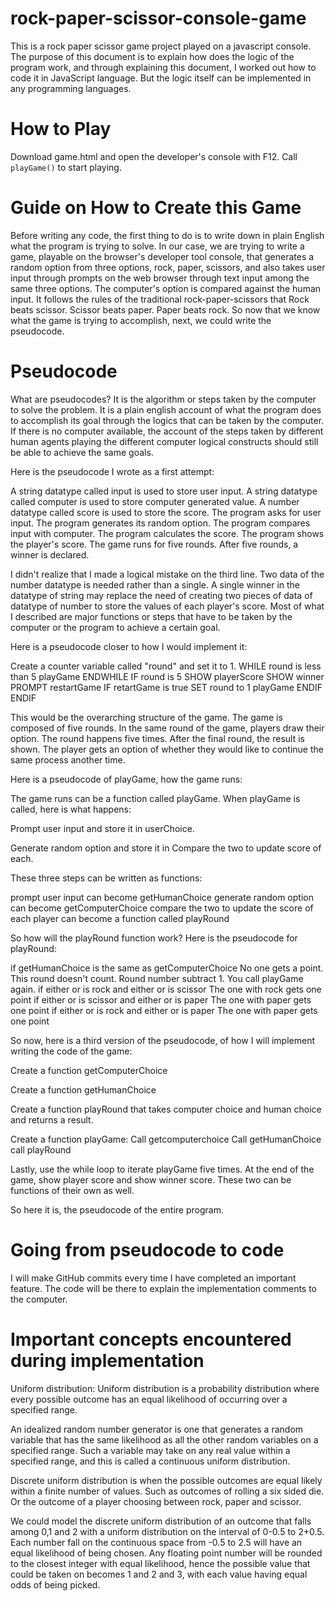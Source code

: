 # rock-paper-scissor-console-game

This is a rock paper scissor game project played on a javascript console. The purpose of this document is to explain how does the logic of the program work, and through explaining this document, I worked out how to code it in JavaScript language. But the logic itself can be implemented in any programming languages.

# How to Play

Download game.html and open the developer's console with F12. Call `playGame()` to start playing.

# Guide on How to Create this Game

Before writing any code, the first thing to do is to write down in plain English what the program is trying to solve. In our case, we are trying to write a game, playable on the browser's developer tool console, that generates a random option from three options, rock, paper, scissors, and also takes user input through prompts on the web browser through text input among the same three options. The computer's option is compared against the human input. It follows the rules of the traditional rock-paper-scissors that Rock beats scissor. Scissor beats paper. Paper beats rock. So now that we know what the game is trying to accomplish, next, we could write the pseudocode.


# Pseudocode

What are pseudocodes? It is the algorithm or steps taken by the computer to solve the problem. It is a plain english account of what the program does to accomplish its goal through the logics that can be taken by the computer. If there is no computer available, the account of the steps taken by different human agents playing the different computer logical constructs should still be able to achieve the same goals. 



Here is the pseudocode I wrote as a first attempt:

A string datatype called input is used to store user input.
A string datatype called computer is used to store computer generated value.
A number datatype called score is used to store the score.
The program asks for user input.
The program generates its random option. 
The program compares input with computer.
The program calculates the score.
The program shows the player's score. 
The game runs for five rounds. 
After five rounds, a winner is declared. 

I didn't realize that I made a logical mistake on the third line. Two data of the number datatype is needed rather than a single. A single winner in the datatype of string may replace the need of creating two pieces of data of datatype of number to store the values of each player's score. Most of what I described are major functions or steps that have to be taken by the computer or the program to achieve a certain goal.

Here is a pseudocode closer to how I would implement it:

Create a counter variable called "round" and set it to 1.
WHILE round is less than 5
    playGame
ENDWHILE
IF round is 5
    SHOW playerScore
    SHOW winner
    PROMPT restartGame
    IF retartGame is true
        SET round to 1
        playGame
    ENDIF
ENDIF

This would be the overarching structure of the game. The game is composed of five rounds. In the same round of the game, players draw their option. The round happens five times. After the final round, the result is shown. The player gets an option of whether they would like to continue the same process another time.

Here is a pseudocode of playGame, how the game runs:

The game runs can be a function called playGame.
When playGame is called, here is what happens:

Prompt user input and store it in userChoice.

Generate random option and store it in
Compare the two to update score of each.

These three steps can be written as functions:

prompt user input can become getHumanChoice
generate random option can become getComputerChoice
compare the two to update the score of each player can become a function called playRound

So how will the playRound function work? Here is the pseudocode for playRound:

if getHumanChoice is the same as getComputerChoice
    No one gets a point.
    This round doesn't count. Round number subtract 1. 
    You call playGame again.
if either or is rock and either or is scissor
    The one with rock gets one point
if either or is scissor and either or is paper
    The one with paper gets one point
if either or is rock and either or is paper
    The one with paper gets one point

So now, here is a third version of the pseudocode, of how I will implement writing the code of the game:

Create a function getComputerChoice

Create a function getHumanChoice

Create a function playRound that takes computer choice and human choice and returns a result.

Create a function playGame:
    Call getcomputerchoice
    Call getHumanChoice
    call playRound

Lastly, use the while loop to iterate playGame five times. At the end of the game, show player score and show winner score. These two can be functions of their own as well. 


So here it is, the pseudocode of the entire program. 

# Going from pseudocode to code

I will make GitHub commits every time I have completed an important feature. The code will be there to explain the implementation comments to the computer. 


# Important concepts encountered during implementation

Uniform distribution: Uniform distribution is a probability distribution where every possible outcome has an equal likelihood of occurring over a specified range. 

An idealized random number generator is one that generates a random variable that has the same likelihood as all the other random variables on a specified range. Such a variable may take on any real value within a specified range, and this is called a continuous uniform distribution.

Discrete uniform distribution is when the possible outcomes are equal likely within a finite number of values. Such as outcomes of rolling a six sided die. Or the outcome of a player choosing between rock, paper and scissor. 

We could model the discrete uniform distribution of an outcome that falls among 0,1 and 2 with a uniform distribution on the interval of 0-0.5 to 2+0.5. Each number fall on the continuous space from -0.5 to 2.5 will have an equal likelihood of being chosen. Any floating point number will be rounded to the closest integer with equal likelihood, hence the possible value that could be taken on becomes 1 and 2 and 3, with each value having equal odds of being picked.

